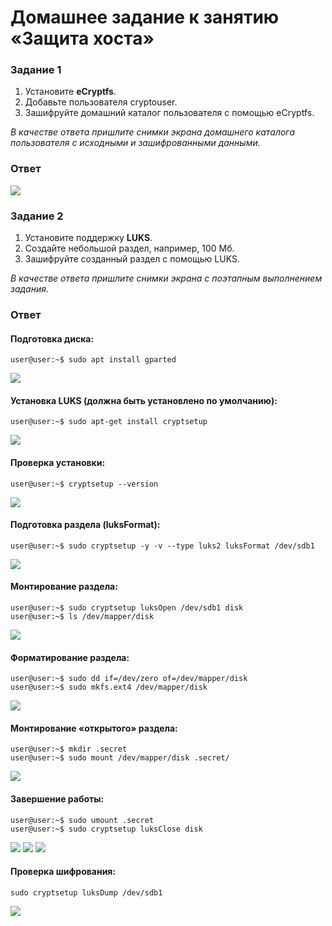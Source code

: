 # Домашнее задание к занятию  «Защита хоста»

### Задание 1

1. Установите **eCryptfs**.
2. Добавьте пользователя cryptouser.
3. Зашифруйте домашний каталог пользователя с помощью eCryptfs.


*В качестве ответа  пришлите снимки экрана домашнего каталога пользователя с исходными и зашифрованными данными.*  

### Ответ
![](701.png)

### Задание 2

1. Установите поддержку **LUKS**.
2. Создайте небольшой раздел, например, 100 Мб.
3. Зашифруйте созданный раздел с помощью LUKS.

*В качестве ответа пришлите снимки экрана с поэтапным выполнением задания.*

### Ответ

#### Подготовка диска:
```
user@user:~$ sudo apt install gparted
```
![](702.png)

#### Установка LUKS (должна быть установлено по умолчанию):
```
user@user:~$ sudo apt-get install cryptsetup
```
![](703.png)
#### Проверка установки:
```
user@user:~$ cryptsetup --version
```
![](704.png)
#### Подготовка раздела (luksFormat):
```
user@user:~$ sudo cryptsetup -y -v --type luks2 luksFormat /dev/sdb1
```
![](705.png)
#### Монтирование раздела:
```
user@user:~$ sudo cryptsetup luksOpen /dev/sdb1 disk
user@user:~$ ls /dev/mapper/disk
```
![](706.png)
#### Форматирование раздела:
```
user@user:~$ sudo dd if=/dev/zero of=/dev/mapper/disk
user@user:~$ sudo mkfs.ext4 /dev/mapper/disk
```
![](707.png)
#### Монтирование «открытого» раздела:
```
user@user:~$ mkdir .secret
user@user:~$ sudo mount /dev/mapper/disk .secret/
```
![](708.png)
#### Завершение работы:
```
user@user:~$ sudo umount .secret
user@user:~$ sudo cryptsetup luksClose disk
```
![](709.png)
![](710.png)
![](711.png)
#### Проверка шифрования:
```
sudo cryptsetup luksDump /dev/sdb1
```
![](712.png)


